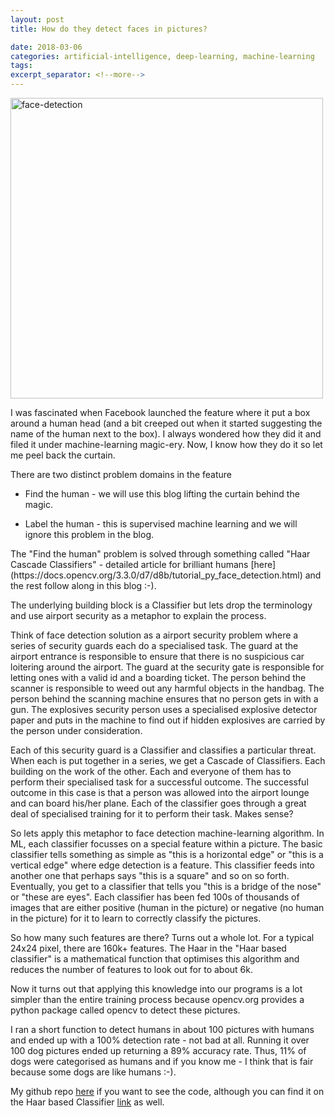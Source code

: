 ```yaml
---
layout: post
title: How do they detect faces in pictures?

date: 2018-03-06
categories: artificial-intelligence, deep-learning, machine-learning
tags: 
excerpt_separator: <!--more-->
---
```


<a data-flickr-embed="true"  href="https://www.flickr.com/photos/singh_harpreet/40619913972/in/album-72157676656040944/" title="face-detection"><img src="https://farm5.staticflickr.com/4747/40619913972_84c7b85a7d.jpg" width="500" height="481" alt="face-detection"></a><script async src="//embedr.flickr.com/assets/client-code.js" charset="utf-8"></script>

I was fascinated when Facebook launched the feature where it put a box
around a human head (and a bit creeped out when it started suggesting
the name of the human next to the box). I always wondered how they did
it and filed it under machine-learning magic-ery. Now, I know how they
do it so let me peel back the curtain.
<!--more-->

<p> There are two distinct problem domains in the feature

* Find the human - we will use this blog lifting the curtain behind
the magic.  

* Label the human - this is supervised machine learning and
we will ignore this problem in the blog.  

<p> The "Find the human" problem
is solved through something called "Haar Cascade Classifiers" -
detailed article for brilliant humans [here](https://docs.opencv.org/3.3.0/d7/d8b/tutorial_py_face_detection.html)
 and the rest follow along
in this blog :-).

The underlying building block is a Classifier but lets drop the
terminology and use airport security as a metaphor to explain the
process.

Think of face detection solution as a airport security problem where a
series of security guards each do a specialised task. The guard at the
airport entrance is responsible to ensure that there is no suspicious
car loitering around the airport. The guard at the security gate is
responsible for letting ones with a valid id and a boarding
ticket. The person behind the scanner is responsible to weed out any
harmful objects in the handbag. The person behind the scanning machine
ensures that no person gets in with a gun. The explosives security
person uses a specialised explosive detector paper and puts in the
machine to find out if hidden explosives are carried by the person
under consideration.

Each of this security guard is a Classifier and classifies a
particular threat. When each is put together in a series, we get a
Cascade of Classifiers. Each building on the work of the other. Each
and everyone of them has to perform their specialised task for a
successful outcome. The successful outcome in this case is that a
person was allowed into the airport lounge and can board his/her
plane. Each of the classifier goes through a great deal of specialised
training for it to perform their task. Makes sense?

So lets apply this metaphor to face detection machine-learning algorithm. In ML, each classifier focusses on a special feature within a picture. The basic classifier tells something as simple as "this is a horizontal edge" or "this is a vertical edge" where edge detection is a feature. This classifier feeds into another one that perhaps says "this is a square" and so on so forth. Eventually, you get to a classifier that tells you "this is a bridge of the nose" or "these are eyes". Each classifier has been fed 100s of thousands of images that are either positive (human in the picture) or negative (no human in the picture) for it to learn to correctly classify the pictures.

So how many such features are there? Turns out a whole lot. For a
typical 24x24 pixel, there are 160k+ features. The Haar in the "Haar
based classifier" is a mathematical function that optimises this
algorithm and reduces the number of features to look out for to about
6k.

Now it turns out that applying this knowledge into our programs is a
lot simpler than the entire training process because opencv.org
provides a python package called opencv to detect these pictures.

I ran a short function to detect humans in about 100 pictures with
humans and ended up with a 100% detection rate - not bad at
all. Running it over 100 dog pictures ended up returning a 89%
accuracy rate. Thus, 11% of dogs were categorised as humans and if you
know me - I think that is fair because some dogs are like humans :-).

My github repo [here](https://github.com/harpreetsingh/udacity-deep-learning-dog-project/blob/master/dog_app.ipynb)
 if you want to see the code, although you can find
it on the Haar based Classifier [link](https://docs.opencv.org/3.3.0/d7/d8b/tutorial_py_face_detection.html)
 as well.